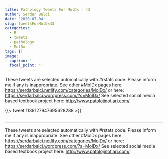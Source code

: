 ```yaml
---
title: Pathology Tweets For MolDx - 43
author: Serdar Balci
date: '2020-07-04'
slug: tweetsForMolDx43
categories:
  - R
  - tweets
  - pathology
  - MolDx
tags: []
image:
  caption: ''
  focal_point: ''
---
```



These tweets are selected automatically with #rstats code. Please inform me if any is inappropriate.
See other #MolDx pages here: https://serdarbalci.netlify.com/categories/MolDx/  or here: https://serdarbalci.wordpress.com/?s=MolDx/ 
See selected social media based textbook project here: http://www.patolojinotlari.com/

{{< tweet 1138127947695628288 >}}
<br>
<br>
<hr>


These tweets are selected automatically with #rstats code. Please inform me if any is inappropriate.
See other #MolDx pages here: https://serdarbalci.netlify.com/categories/MolDx/  or here: https://serdarbalci.wordpress.com/?s=MolDx/ 
See selected social media based textbook project here: http://www.patolojinotlari.com/
